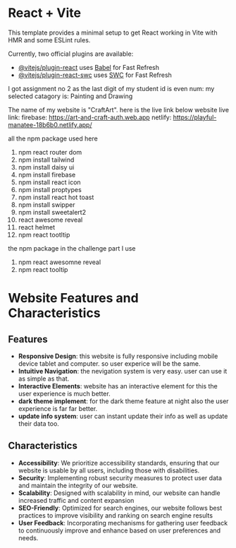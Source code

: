 # React + Vite

This template provides a minimal setup to get React working in Vite with HMR and some ESLint rules.

Currently, two official plugins are available:

- [@vitejs/plugin-react](https://github.com/vitejs/vite-plugin-react/blob/main/packages/plugin-react/README.md) uses [Babel](https://babeljs.io/) for Fast Refresh
- [@vitejs/plugin-react-swc](https://github.com/vitejs/vite-plugin-react-swc) uses [SWC](https://swc.rs/) for Fast Refresh


I got assignment no 2 as the last digit of my student id is even num:
my selected catagory is: Painting and Drawing

The name of my website is "CraftArt". here is the live link below
website live link:  firebase: https://art-and-craft-auth.web.app
                    netlify: https://playful-manatee-18b6b0.netlify.app/

all the npm package used here
1. npm react router dom
2. npm install tailwind
3. npm install daisy ui
4. npm install firebase
5. npm install react icon
6. npm install proptypes
7. npm install react hot toast
8. npm install swipper
9. npm install sweetalert2
10. react awesome reveal
11. react helmet
12. npm react tootltip

the npm package in the challenge part I use
1. npm react awesomne reveal
2. npm react tooltip

# Website Features and Characteristics

## Features
- **Responsive Design**: this website is fully responsive including mobile device tablet and computer. so user experice will be the same.  
- **Intuitive Navigation**: the nevigation system is very easy. user can use it as simple as that.
- **Interactive Elements**: website has an interactive element for this the user experience is much better.
- **dark theme implement**: for the dark theme feature at night also the user experience is far far better.
- **update info system**: user can instant update their info as well as update their data too.


## Characteristics
- **Accessibility**: We prioritize accessibility standards, ensuring that our website is usable by all users, including those with disabilities.
- **Security**: Implementing robust security measures to protect user data and maintain the integrity of our website.
- **Scalability**: Designed with scalability in mind, our website can handle increased traffic and content expansion 
- **SEO-Friendly**: Optimized for search engines, our website follows best practices to improve visibility and ranking on search engine results
- **User Feedback**: Incorporating mechanisms for gathering user feedback to continuously improve and enhance based on user preferences and needs.

